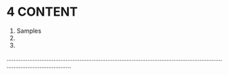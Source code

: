 # 4 CONTENT

1. Samples
2. 
3. 

.................................................................................................................................................................
